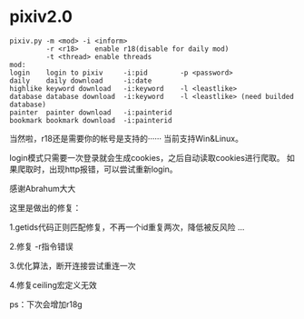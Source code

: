 # pixiv2.0
```shell
pixiv.py -m <mod> -i <inform>
         -r <r18>    enable r18(disable for daily mod)
         -t <thread> enable threads
mod:
login    login to pixiv     -i:pid        -p <password>
daily    daily download     -i:date
highlike keyword download   -i:keyword    -l <leastlike>
database database download  -i:keyword    -l <leastlike> (need builded database)
painter  painter download   -i:painterid
bookmark bookmark download  -i:painterid
```
当然啦，r18还是需要你的帐号是支持的······
当前支持Win&Linux。

login模式只需要一次登录就会生成cookies，之后自动读取cookies进行爬取。
如果爬取时，出现http报错，可以尝试重新login。

感谢Abrahum大大

这里是做出的修复：

1.getids代码正则匹配修复，不再一个id重复两次，降低被反风险 ...

2.修复 -r指令错误

3.优化算法，断开连接尝试重连一次

4.修复ceiling宏定义无效

ps：下次会增加r18g